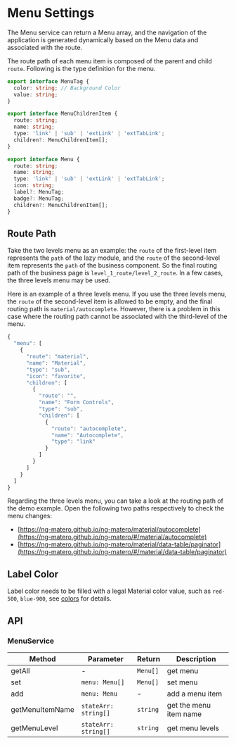# Menu Settings

The Menu service can return a Menu array, and the navigation of the application is generated dynamically based on the Menu data and associated with the route.

The route path of each menu item is composed of the parent and child `route`. Following is the type definition for the menu.

```typescript
export interface MenuTag {
  color: string; // Background Color
  value: string;
}

export interface MenuChildrenItem {
  route: string;
  name: string;
  type: 'link' | 'sub' | 'extLink' | 'extTabLink';
  children?: MenuChildrenItem[];
}

export interface Menu {
  route: string;
  name: string;
  type: 'link' | 'sub' | 'extLink' | 'extTabLink';
  icon: string;
  label?: MenuTag;
  badge?: MenuTag;
  children?: MenuChildrenItem[];
}
```

## Route Path

Take the two levels menu as an example: the `route` of the first-level item represents the `path` of the lazy module, and the `route` of the second-level item represents the `path` of the business component. So the final routing path of the business page is `level_1_route/level_2_route`. In a few cases, the three levels menu may be used.

Here is an example of a three levels menu. If you use the three levels menu, the `route` of the second-level item is allowed to be empty, and the final routing path is `material/autocomplete`. However, there is a problem in this case where the routing path cannot be associated with the third-level of the menu.

```javascript
{
  "menu": [
    {
      "route": "material",
      "name": "Material",
      "type": "sub",
      "icon": "favorite",
      "children": [
        {
          "route": "",
          "name": "Form Controls",
          "type": "sub",
          "children": [
            {
              "route": "autocomplete",
              "name": "Autocomplete",
              "type": "link"
            }
          ]
        }
      ]
    }
  ]
}
```

Regarding the three levels menu, you can take a look at the routing path of the demo example. Open the following two paths respectively to check the menu changes:

* [https://ng-matero.github.io/ng-matero/material/autocomplete](https://ng-matero.github.io/ng-matero/#/material/autocomplete)
* [https://ng-matero.github.io/ng-matero/material/data-table/paginator](https://ng-matero.github.io/ng-matero/#/material/data-table/paginator)

## Label Color

Label color needs to be filled with a legal Material color value, such as `red-500`, `blue-900`, see [colors](colors.md) for details.

## API

### MenuService

| Method          | Parameter            | Return   | Description            |
| --------------- | -------------------- | -------- | ---------------------- |
| getAll          | -                    | `Menu[]` | get menu               |
| set             | `menu: Menu[]`       | `Menu[]` | set menu               |
| add             | `menu: Menu`         | -        | add a menu item        |
| getMenuItemName | `stateArr: string[]` | `string` | get the menu item name |
| getMenuLevel    | `stateArr: string[]` | `string` | get menu levels        |
